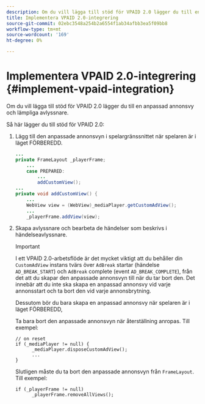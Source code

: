```yaml
---
description: Om du vill lägga till stöd för VPAID 2.0 lägger du till en anpassad annonsvy och lämpliga avlyssnare.
title: Implementera VPAID 2.0-integrering
source-git-commit: 02ebc3548a254b2a6554f1ab34afbb3ea5f09bb8
workflow-type: tm+mt
source-wordcount: '169'
ht-degree: 0%

---
```


# Implementera VPAID 2.0-integrering {#implement-vpaid-integration}

Om du vill lägga till stöd för VPAID 2.0 lägger du till en anpassad annonsvy och lämpliga avlyssnare.

Så här lägger du till stöd för VPAID 2.0:

1. Lägg till den anpassade annonsvyn i spelargränssnittet när spelaren är i läget FÖRBEREDD.

   ```java
   ... 
   private FrameLayout _playerFrame; 
       ... 
       case PREPARED: 
           ... 
           addCustomView(); 
   ... 
   private void addCustomView() { 
       ... 
       WebView view = (WebView)_mediaPlayer.getCustomAdView(); 
       ... 
       _playerFrame.addView(view);
   ```

1. Skapa avlyssnare och bearbeta de händelser som beskrivs i händelseavlyssnare.

   >[!IMPORTANT]
   >
   >I ett VPAID 2.0-arbetsflöde är det mycket viktigt att du behåller din `CustomAdView` instans tvärs över `AdBreak` startar (händelse `AD_BREAK_START`) och `AdBreak` complete (event `AD_BREAK_COMPLETE`), från det att du skapar den anpassade annonsvyn till när du tar bort den. Det innebär att du inte ska skapa en anpassad annonsvy vid varje annonsstart och ta bort den vid varje annonsbrytning.
   >
   >
   >Dessutom bör du bara skapa en anpassad annonsvy när spelaren är i läget FÖRBEREDD,
   >
   >
   >Ta bara bort den anpassade annonsvyn när återställning anropas. Till exempel:
   >
   >```
   >// on reset 
   >if (_mediaPlayer != null) { 
   >       _mediaPlayer.disposeCustomAdView(); 
   >       ... 
   >} 
   >```
   >
   >Slutligen måste du ta bort den anpassade annonsvyn från `FrameLayout`. Till exempel:
   >
   >```
   >if (_playerFrame != null) 
   >       _playerFrame.removeAllViews(); 
   >```
